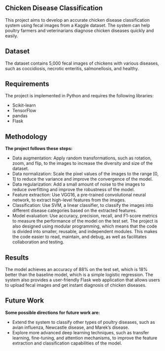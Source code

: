 ## Chicken Disease Classification
This project aims to develop an accurate chicken disease classification system using fecal images from a Kaggle dataset. The system can help poultry farmers and veterinarians diagnose chicken diseases quickly and easily.

## Dataset
The dataset contains 5,000 fecal images of chickens with various diseases, such as coccidiosis, necrotic enteritis, salmonellosis, and healthy. 

## Requirements
The project is implemented in Python and requires the following libraries:

- Scikit-learn
- TensorFlow
- pandas
- Flask
## Methodology
**The project follows these steps:**

- Data augmentation: Apply random transformations, such as rotation, zoom, and flip, to the images to increase the diversity and size of the dataset.
- Data normalization: Scale the pixel values of the images to the range [0, 1] to reduce the variance and improve the convergence of the model.
- Data regularization: Add a small amount of noise to the images to reduce overfitting and improve the robustness of the model.
- Feature extraction: Use VGG16, a pre-trained convolutional neural network, to extract high-level features from the images.
- Classification: Use SVM, a linear classifier, to classify the images into different disease categories based on the extracted features.
- Model evaluation: Use accuracy, precision, recall, and F1-score metrics to measure the performance of the model on the test set.
The project is also designed using modular programming, which means that the code is divided into smaller, reusable, and independent modules. This makes the code easier to read, maintain, and debug, as well as facilitates collaboration and testing.

## Results
The model achieves an accuracy of 88% on the test set, which is 18% better than the baseline model, which is a simple logistic regression. The system also provides a user-friendly Flask web application that allows users to upload fecal images and get instant diagnosis of chicken diseases.

## Future Work
**Some possible directions for future work are:**

- Extend the system to classify other types of poultry diseases, such as avian influenza, Newcastle disease, and Marek’s disease.
- Explore more advanced deep learning techniques, such as transfer learning, fine-tuning, and attention mechanisms, to improve the feature extraction and classification capabilities of the model.
